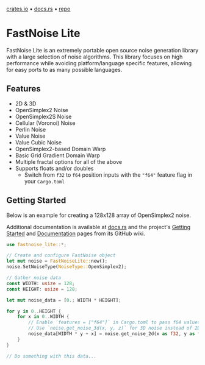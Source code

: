 [crates.io](https://crates.io/crates/fastnoise-lite) • [docs.rs](https://docs.rs/fastnoise-lite/latest/bezier_rs/) • [repo](https://github.com/Auburn/FastNoiseLite)

# FastNoise Lite

FastNoise Lite is an extremely portable open source noise generation library with a large selection of noise algorithms. This library focuses on high performance while avoiding platform/language specific features, allowing for easy ports to as many possible languages.

## Features

- 2D & 3D
- OpenSimplex2 Noise
- OpenSimplex2S Noise
- Cellular (Voronoi) Noise
- Perlin Noise
- Value Noise
- Value Cubic Noise
- OpenSimplex2-based Domain Warp
- Basic Grid Gradient Domain Warp
- Multiple fractal options for all of the above
- Supports floats and/or doubles
  - Switch from `f32` to `f64` position inputs with the `"f64"` feature flag in your `Cargo.toml`

## Getting Started

Below is an example for creating a 128x128 array of OpenSimplex2 noise.

Additional documentation is available at [docs.rs](https://docs.rs/fastnoise-lite/latest/bezier_rs/) and the project's [Getting Started](https://github.com/Auburn/FastNoiseLite/wiki#getting-started) and [Documentation](https://github.com/Auburn/FastNoiseLite/wiki/Documentation) pages from its GitHub wiki.

```rs
use fastnoise_lite::*;

// Create and configure FastNoise object
let mut noise = FastNoiseLite::new();
noise.SetNoiseType(NoiseType::OpenSimplex2);

// Gather noise data
const WIDTH: usize = 128;
const HEIGHT: usize = 128;

let mut noise_data = [0.; WIDTH * HEIGHT];

for y in 0..HEIGHT {
    for x in 0..WIDTH {
        // Enable `features = ["f64"]` in Cargo.toml to pass f64 values here instead of f32.
        // Use `noise.get_noise_3d(x, y, z)` for 3D noise instead of 2D.
        noise_data[WIDTH * y + x] = noise.get_noise_2d(x as f32, y as f32);
    }
}

// Do something with this data...
```
